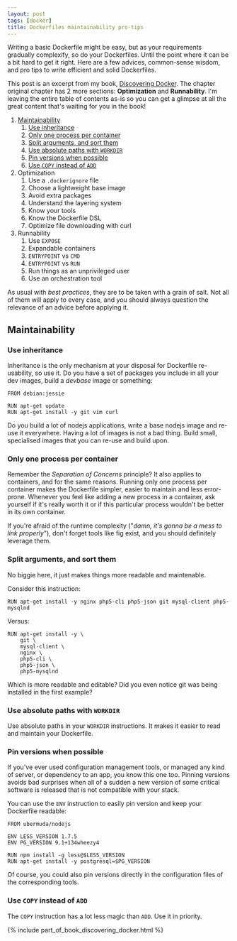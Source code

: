 ```yaml
---
layout: post
tags: [docker]
title: Dockerfiles maintainability pro-tips
---
```


Writing a basic Dockerfile might be easy, but as your requirements gradually complexify, so do your Dockerfiles. Until the point where it can be a bit hard to get it right. Here are a few advices, common-sense wisdom, and pro tips to write efficient and solid Dockerfiles.

This post is an excerpt from my book, [Discovering Docker](http://discoveringdocker.com/). The chapter original chapter has 2 more sections: **Optimization** and **Runnability**. I'm leaving the entire table of contents as-is so you can get a glimpse at all the great content that's waiting for you in the book!

1. [Maintainability](#maintainability)
    1. [Use inheritance](#use-inheritance)
    2. [Only one process per container](#only-one-process-per-container)
    3. [Split arguments, and sort them](#split-arguments-and-sort-them)
    4. [Use absolute paths with `WORKDIR`](#use-absolute-paths-with-workdir)
    5. [Pin versions when possible](#pin-versions-when-possible)
    6. [Use `COPY` instead of `ADD`](#use-copy-instead-of-add)
2. Optimization
    1. Use a `.dockerignore` file
    2. Choose a lightweight base image
    3. Avoid extra packages
    4. Understand the layering system
    5. Know your tools
    6. Know the Dockerfile DSL
    7. Optimize file downloading with curl
3. Runnability
    1. Use `EXPOSE`
    2. Expandable containers
    3. `ENTRYPOINT` vs `CMD`
    4. `ENTRYPOINT` vs `RUN`
    5. Run things as an unprivileged user
    6. Use an orchestration tool

As usual with *best practices*, they are to be taken with a grain of salt. Not all of them will apply to every case, and you should always question the relevance of an advice before applying it.

## Maintainability

### Use inheritance

Inheritance is the only mechanism at your disposal for Dockerfile re-usability, so use it. Do you have a set of packages you include in all your dev images, build a *devbase* image or something:

    FROM debian:jessie

    RUN apt-get update
    RUN apt-get install -y git vim curl

Do you build a lot of nodejs applications, write a base nodejs image and re-use it everywhere. Having a lot of images is not a bad thing. Build small, specialised images that you can re-use and build upon.

### Only one process per container

Remember the *Separation of Concerns* principle? It also applies to containers, and for the same reasons. Running only one process per container makes the Dockerfile simpler, easier to maintain and less error-prone. Whenever you feel like adding a new process in a container, ask yourself if it's really worth it or if this particular process wouldn't be better in its own container.

If you're afraid of the runtime complexity ("*damn, it's gonna be a mess to link properly*"), don't forget tools like fig exist, and you should definitely leverage them.

### Split arguments, and sort them

No biggie here, it just makes things more readable and maintenable.

Consider this instruction:

    RUN apt-get install -y nginx php5-cli php5-json git mysql-client php5-mysqlnd

Versus:

    RUN apt-get install -y \
        git \
        mysql-client \
        nginx \
        php5-cli \
        php5-json \
        php5-mysqlnd

Which is more readable and editable? Did you even notice git was being installed in the first example?

### Use absolute paths with `WORKDIR`

Use absolute paths in your `WORKDIR` instructions. It makes it easier to read and maintain your Dockerfile.

### Pin versions when possible

If you've ever used configuration management tools, or managed any kind of server, or dependency to an app, you know this one too. Pinning versions avoids bad surprises when all of a sudden a new version of some critical software is released that is not compatible with your stack.

You can use the `ENV` instruction to easily pin version and keep your Dockerfile readable:

    FROM ubermuda/nodejs

    ENV LESS_VERSION 1.7.5
    ENV PG_VERSION 9.1+134wheezy4

    RUN npm install -g less@$LESS_VERSION
    RUN apt-get install -y postgresql=$PG_VERSION

Of course, you could also pin versions directly in the configuration files of the corresponding tools.

### Use `COPY` instead of `ADD`

The `COPY` instruction has a lot less magic than `ADD`. Use it in priority.

{% include part_of_book_discovering_docker.html %}